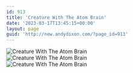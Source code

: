 ```yaml
---
id: 913
title: 'Creature With The Atom Brain'
date: '2023-03-17T13:45:15+00:00'
layout: page
guid: 'http://new.andydixon.com/?page_id=913'
---
```


![Creature With The Atom Brain](https://i0.wp.com/assets.g8x2.ldn.idrivee2-23.com/posters/Creature%20With%20The%20Atom%20Brain%2001.jpg?w=1200&ssl=1 "Creature With The Atom Brain")  
![Creature With The Atom Brain](https://i0.wp.com/assets.g8x2.ldn.idrivee2-23.com/posters/Creature%20With%20The%20Atom%20Brain%2002.jpg?w=1200&ssl=1 "Creature With The Atom Brain")  
![Creature With The Atom Brain](https://i0.wp.com/assets.g8x2.ldn.idrivee2-23.com/posters/Creature%20With%20The%20Atom%20Brain%2003.jpg?w=1200&ssl=1 "Creature With The Atom Brain")